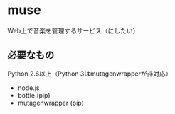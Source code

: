 muse
====

Web上で音楽を管理するサービス（にしたい）

必要なもの
-------------
Python 2.6以上（Python 3はmutagenwrapperが非対応）

- node.js
- bottle (pip)
- mutagenwrapper (pip)
